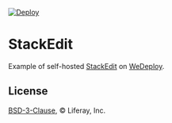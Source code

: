 [![Deploy](https://cdn.wedeploy.com/images/deploy.svg)](https://console.wedeploy.com/deploy?repo=https://github.com/balcsida/stackedit-example)

# StackEdit

Example of self-hosted [StackEdit](https://hub.docker.com/r/benweet/stackedit/) on [WeDeploy](https://wedeploy.com/).

## License

[BSD-3-Clause](./LICENSE.md), © Liferay, Inc.
